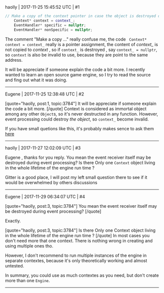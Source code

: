 haolly | 2017-11-25 15:45:52 UTC | #1

``` c++
// Make a copy of the context pointer in case the object is destroyed during event handler invocation
    Context* context = context_;
    EventHandler* specific = nullptr;
    EventHandler* nonSpecific = nullptr;

```

The comment "Make a copy ..." really confuse me,  the code ` Context* context = context_` really is a pointer assignment,
the content of *context_* is not  copied to *context* , so if `context_` is destroyed , say `context_ = nullptr`, so `context` is also 
be invalid to use, because they are point to the same address.

It will be appreciate if someone explain the code a bit more.
I recently wanted to learn an open source game engine, so I try to read the source and fing out what it was doing.

-------------------------

Eugene | 2017-11-25 12:38:48 UTC | #2

[quote="haolly, post:1, topic:3784"]
It will be appreciate if someone explain the code a bit more.
[/quote]
Context is considered as immortal object among any other `Object`s, so it's never destructed in any function.
However, event processing could destroy _the object_, so `context_` become invalid.

If you have small quetions like this, it's probably makes sence to ask them [here](https://gitter.im/urho3d/Urho3D)

-------------------------

haolly | 2017-11-27 12:02:09 UTC | #3

Eugene , thanks for you reply.
You mean the event receiver itself may be destroyed during event processing?
 Is there Only one `Context` object living in the whole lifetime of the engine run time ?

Gitter is a good place,  I will  post my left small question there to see if it would be overwhelmed by others discussions

-------------------------

Eugene | 2017-11-29 06:34:07 UTC | #4

[quote="haolly, post:3, topic:3784"]
You mean the event receiver itself may be destroyed during event processing?
[/quote]

Exactly.

[quote="haolly, post:3, topic:3784"]
Is there Only one Context object living in the whole lifetime of the engine run time ?
[/quote]
In most cases you don't need more that one context.
There is nothing wrong in creating and using multiple ones tho.

However, I don't recommend to run multiple instances of the engine in separate contextes, because it's only theoretically working and almost untested.

In summary, you could use as much contextes as you need, but don't create more than one `Engine`.

-------------------------


